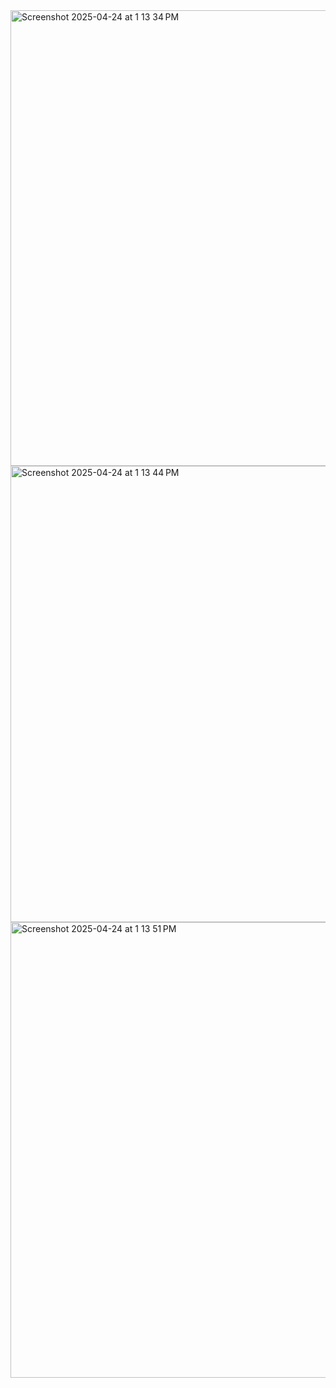 <img width="729" alt="Screenshot 2025-04-24 at 1 13 34 PM" src="https://github.com/user-attachments/assets/85617e39-e2d8-46e3-9d3f-62b61c7b746c" />
<img width="730" alt="Screenshot 2025-04-24 at 1 13 44 PM" src="https://github.com/user-attachments/assets/a39e56ae-79a9-4d5b-9353-4c3e16534fe3" />
<img width="729" alt="Screenshot 2025-04-24 at 1 13 51 PM" src="https://github.com/user-attachments/assets/9c72b9a5-3bb6-4bc3-bb16-54d2f580a804" />
